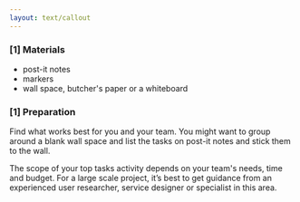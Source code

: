 ```yaml
---
layout: text/callout
---
```

### [1] Materials
  * post-it notes
  * markers
  * wall space, butcher's paper or a whiteboard

### [1] Preparation

Find what works best for you and your team. You might want to group around a blank wall space and list the tasks on post-it notes and stick them to the wall. 

The scope of your top tasks activity depends on your team's needs, time and budget. For a large scale project, it’s best to get guidance from an experienced user researcher, service designer or specialist in this area.

